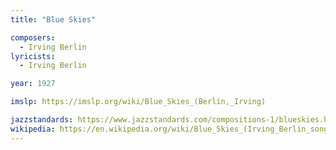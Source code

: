 ```yaml
---
title: "Blue Skies"

composers:
  - Irving Berlin
lyricists:
  - Irving Berlin

year: 1927

imslp: https://imslp.org/wiki/Blue_Skies_(Berlin,_Irving)

jazzstandards: https://www.jazzstandards.com/compositions-1/blueskies.htm
wikipedia: https://en.wikipedia.org/wiki/Blue_Skies_(Irving_Berlin_song)
---
```

